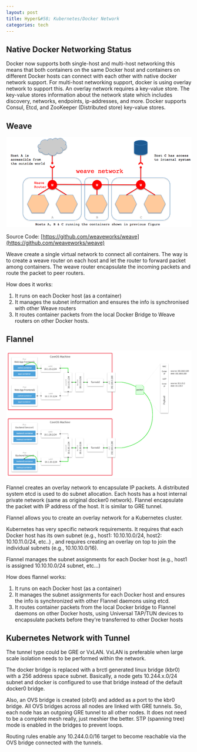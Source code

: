 ```yaml
---
layout: post
title: Hyper&#58; Kubernetes/Docker Network
categories: tech
---
```



## Native Docker Networking Status
Docker now supports both single-host and multi-host networking this means that both containers on the same Docker host and containers on different Docker hosts can connect with each other with native docker network support. 
For multi-host networking support, docker is using overlay network to support this. An overlay network requires a key-value store. The key-value stores information about the network state which includes discovery, networks, endpoints, ip-addresses, and more. Docker supports Consul, Etcd, and ZooKeeper (Distributed store) key-value stores. 


## Weave

![Weave Overview](/images/Weave.png)

Source Code: [https://github.com/weaveworks/weave](https://github.com/weaveworks/weave)

Weave create a single virtual network to connect all containers. The way is to create a weave router on each host and let the router to forward packet among containers. The weave router encapsulate the incoming packets and route the packet to peer routers.

How does it works:

1. It runs on each Docker host (as a container)
1. It manages the subnet information and ensures the info is synchronised with other Weave routers
1. It routes container packets from the local Docker Bridge to Weave routers on other Docker hosts.


## Flannel

![Flannel Overview](/images/Flannel.png)

Flannel creates an overlay network to encapsulate IP packets. A distributed system etcd is used to do subnet allocation. Each hosts has a host internal private network (same as original docker0 network). Flannel encapsulate the packet with IP address of the host. It is similar to GRE tunnel.

Flannel allows you to create an overlay network for a Kubernetes cluster.

Kubernetes has very specific network requirements. It requires that each Docker host has its own subnet (e.g., host1: 10.10.10.0/24, host2: 10.10.11.0/24, etc..) , and requires creating an overlay on top to join the individual subnets (e.g., 10.10.10.0/16).

Flannel manages the subnet assignments for each Docker host (e.g., host1 is assigned 10.10.10.0/24 subnet, etc...)

How does flannel works:

1. It runs on each Docker host (as a container)
1. It manages the subnet assignments for each Docker host and ensures the info is synchronized with other Flannel daemons using etcd.
1. It routes container packets from the local Docker bridge to Flannel daemons on other Docker hosts, using Universal TAP/TUN devices to encapsulate packets before they're transferred to other Docker hosts


## Kubernetes Network with Tunnel

The tunnel type could be GRE or VxLAN. VxLAN is preferable when large scale isolation needs to be performed within the network.

The docker bridge is replaced with a brctl generated linux bridge (kbr0) with a 256 address space subnet. Basically, a node gets 10.244.x.0/24 subnet and docker is configured to use that bridge instead of the default docker0 bridge.

Also, an OVS bridge is created (obr0) and added as a port to the kbr0 bridge. All OVS bridges across all nodes are linked with GRE tunnels. So, each node has an outgoing GRE tunnel to all other nodes. It does not need to be a complete mesh really, just meshier the better. STP (spanning tree) mode is enabled in the bridges to prevent loops.

Routing rules enable any 10.244.0.0/16 target to become reachable via the OVS bridge connected with the tunnels.

